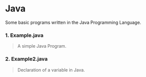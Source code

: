 # Java
Some basic programs written in the Java Programming Language.

### 1. Example.java
>A simple Java Program.

### 2. Example2.java
>Declaration of a variable in Java.

